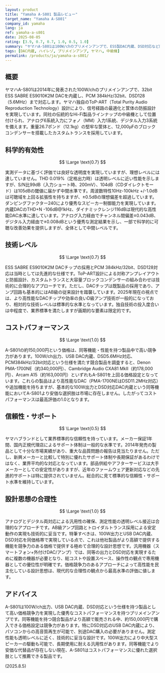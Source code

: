 ```yaml
---
layout: product
title: "Yamaha A-S801 製品レビュー"
target_name: "Yamaha A-S801"
company_id: yamaha
lang: ja
ref: yamaha-a-s801
date: 2025-08-05
rating: [3.9, 0.7, 0.7, 1.0, 0.5, 1.0]
summary: "ヤマハA-S801は100W/chのプリメインアンプで、ESS製DAC内蔵、DSD対応など同等機能を持つ製品中で高い価格競争力を実現し、優秀なコストパフォーマンスを持つ"
tags: [DAC内蔵, ハイレゾ, プリメインアンプ, ヤマハ, 中級機]
permalink: /products/ja/yamaha-a-s801/
---
```

## 概要

ヤマハA-S801は2014年に発表された100W/chのプリメインアンプで、32bit ESS SABRE ES9010K2M DACを内蔵し、PCM 384kHz/32bit、DSD128（5.6MHz）まで対応します。ヤマハ独自のToP-ART（Total Purity Audio Reproduction Technology）設計により、信号経路の最適化と筐体の防振設計を実現しています。同社の伝統的なHi-Fi製品ラインナップの中級機として位置付けられ、アナログ6系統入力にフォノ（MM）入力1系統、デジタル入力3系統を備えます。重量26.7ポンド（12.1kg）の堅牢な筐体と、12,000μFのブロックコンデンサーを搭載したカスタムトランスを採用しています。

## 科学的有効性

$$ \Large \text{0.7} $$

実測データに基づく評価では良好な透明度を実現していますが、理想レベルには達していません。THD 0.019%（定格出力時）は透明レベルに近い性能を示しますが、S/N比99dB（入力ショート時、200mV）、104dB（CDダイレクトモード）は105dBの閾値に届かず中間水準です。周波数特性10Hz-100kHz +/-1.0dBは可聴域を上回る拡張性を持ちますが、±0.5dBの理想偏差を超過しています。ダンピングファクター240により優秀なスピーカー制御能力を実現しています。内蔵DACのTHD+N -106dB@1kHz、ダイナミックレンジ116dBは現代的な高性能DAC水準に達しています。アナログ入力経由でチャンネル間偏差±0.043dB、デジタル入力経由で±0.008dBという優秀な測定結果を示し、一部で科学的に可聴な改善効果を提供しますが、全体として中間レベルです。

## 技術レベル

$$ \Large \text{0.7} $$

ESS SABRE ES9010K2M DACチップの採用とPCM 384kHz/32bit、DSD128対応は当時としては先進的な仕様です。ToP-ART設計による対称アンプレイアウトと防振設計、カスタムトランスと大容量ブロックコンデンサーの組み合わせは技術的に合理的なアプローチです。ただし、DACチップは既製品の採用であり、アンプ回路も基本的にはAB級の従来設計を踏襲しています。2025年現在の視点では、より高性能なDACチップや効率の良いD級アンプ技術が一般的になっており、相対的な技術レベルは標準的な水準となっています。独自技術の投入度合いは中程度で、業界標準を満たしますが画期的な要素は限定的です。

## コストパフォーマンス

$$ \Large \text{1.0} $$

A-S801の約150,000円という価格は、同等機能・性能を持つ製品中で高い競争力があります。100W/ch出力、USB DAC内蔵、DSD5.6MHz対応、PCM384kHz/32bit対応という仕様を満たす競合製品を調査すると、Denon PMA-1700NE（約340,000円）、Cambridge Audio CXA81 MkII（約178,000円）、Arcam A15（約163,000円）といずれもA-S801を上回る価格設定となっています。これらの製品はより高性能なDAC（PMA-1700NEはDSD11.2MHz対応）や追加機能を持ちますが、基本的な100W出力とDSD対応DAC内蔵という同等機能においてA-S801より安価な選択肢は市場に存在しません。したがってコストパフォーマンスは最高評価の1.0となります。

## 信頼性・サポート

$$ \Large \text{0.5} $$

ヤマハブランドとして業界標準的な信頼性を持っています。メーカー保証1年間、国内正規代理店によるサポート体制は一般的な水準です。2014年発売の製品として十分な市場実績があり、重大な品質問題の報告は見当たりません。ただし、新興メーカーと比較して特別に優れたサポート体制や長期保証があるわけではなく、業界平均的な対応となっています。部品供給やアフターサービスは大手メーカーとしての安定性がありますが、近年のファームウェア更新対応などの先進的サポートは特に提供されていません。総合的に見て標準的な信頼性・サポート水準を維持しています。

## 設計思想の合理性

$$ \Large \text{1.0} $$

アナログとデジタル両対応による汎用性の確保、測定性能の透明レベル接近は合理的なアプローチです。AB級アンプ回路とトロイダルトランス採用による安定動作の実現も技術的に妥当です。特筆すべきは、100W出力とUSB DAC内蔵、DSD対応を同価格帯で実現している点で、これは他社製品がより高額で提供する機能を競争力のある価格で提供する極めて合理的な設計思想です。汎用機器（スマートフォン+外付けDAC/アンプ）では、同等の出力とDSD対応を実現するために複数の機器が必要となり、総コストや設置スペース、操作性の観点で専用機器としての優位性が明確です。価格競争力のあるアプローチによって高性能を民主化している設計思想は、現代的な合理性の観点から最高水準の評価に値します。

## アドバイス

A-S801は100W/ch出力、USB DAC内蔵、DSD対応という仕様を持つ製品として高い価格競争力を実現した優秀なコストパフォーマンスを持つプリメインアンプです。同等機能を持つ競合製品がより高額で販売される中、約150,000円で購入できる価格設定は競争力があります。特にDSD対応のUSB DAC内蔵により、パソコンからの高音質再生が可能で、別途DAC購入の必要がありません。測定性能も透明レベルに近く、技術的に妥当な設計です。100W出力により中大型スピーカーの駆動も可能で、長期使用に耐える汎用性があります。同等機能でより安価な代替品が存在しない現在、A-S801はコストパフォーマンスに優れた選択肢として推薦できる製品です。

(2025.8.5)
